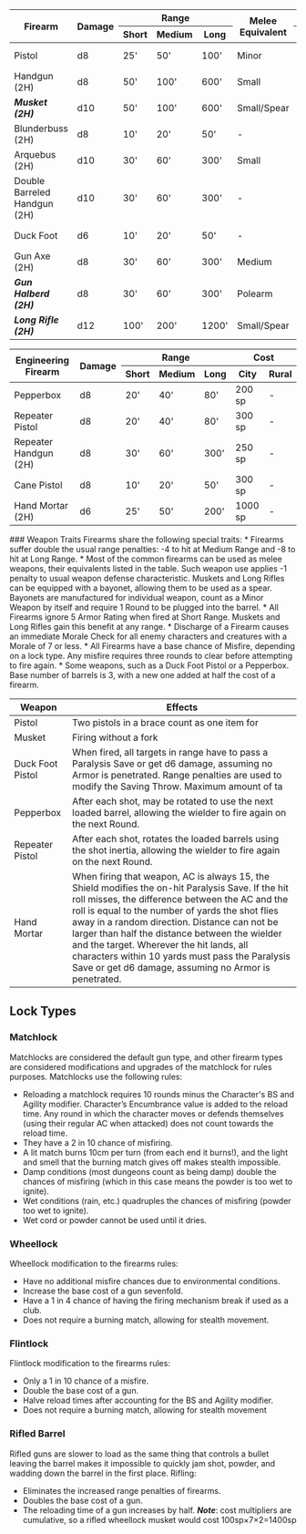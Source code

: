 
<table>
    <thead>
        <tr>
            <th rowspan="2">Firearm</th>
            <th rowspan="2">Damage</th>
            <th colspan="3">Range</th>
            <th rowspan="2">Melee Equivalent</th>
            <th colspan="2">Cost</th>
        </tr>
        <tr>
            <th>Short</th>
            <th>Medium</th>
            <th>Long</th>
            <th>City</th>
            <th>Rural</th>
        </tr>
    </thead>
    <tbody>
        <tr>
            <td>Pistol</td>
            <td>d8</td>
            <td>25'</td>
            <td>50'</td>
            <td>100'</td>
            <td>Minor</td>
            <td>100 sp</td>
            <td>-</td>
        </tr>
        <tr>
            <td>Handgun (2H)</td>
            <td>d8</td>
            <td>50'</td>
            <td>100'</td>
            <td>600'</td>
	        <td>Small</td>
            <td>75 sp</td>
            <td>125 sp</td>
        </tr>
        <tr>
            <td><strong><em>Musket (2H)</em></strong></td>
            <td>d10</td>
            <td>50'</td>
            <td>100'</td>
            <td>600'</td>
            <td>Small/Spear</td>
            <td>100 sp</td>
            <td>-</td>
        </tr>
        <tr>
            <td>Blunderbuss (2H)</td>
            <td>d8</td>
            <td>10'</td>
            <td>20'</td>
            <td>50'</td>
            <td>-</td>
            <td>20 sp</td>
            <td>50 sp</td>
        </tr>
        <tr>
            <td>Arquebus (2H)</td>
            <td>d10</td>
            <td>30'</td>
            <td>60'</td>
            <td>300'</td>
            <td>Small</td>
            <td>50 sp</td>
            <td>100 sp</td>
        </tr>
        <tr>
            <td>Double Barreled Handgun (2H)</td>
            <td>d10</td>
            <td>30'</td>
            <td>60'</td>
            <td>300'</td>
            <td>-</td>
            <td>150 sp</td>
            <td>-</td>
        </tr>
        <tr>
            <td>Duck Foot</td>
            <td>d6</td>
            <td>10'</td>
            <td>20'</td>
            <td>50'</td>
            <td>-</td>
            <td>300 sp</td>
            <td>-</td>
        </tr>
        <tr>
            <td>Gun Axe (2H)</td>
            <td>d8</td>
            <td>30'</td>
            <td>60'</td>
            <td>300'</td>
            <td>Medium</td>
            <td>180 sp</td>
            <td>-</td>
        </tr>
        <tr>
            <td><strong><em>Gun Halberd (2H)</em></strong></td>
            <td>d8</td>
            <td>30'</td>
            <td>60'</td>
            <td>300'</td>
            <td>Polearm</td>
            <td>250 sp</td>
            <td>-</td>
        </tr>
        <tr>
            <td><strong><em>Long Rifle (2H)</em></strong></td>
            <td>d12</td>
            <td>100'</td>
            <td>200'</td>
            <td>1200'</td>
            <td>Small/Spear</td>
            <td>2000 sp</td>
            <td>-</td>
        </tr>
    </tbody>
</table>


<table>
    <thead>
        <tr>
            <th rowspan="2">Engineering Firearm</th>
            <th rowspan="2">Damage</th>
            <th colspan="3">Range</th>
            <th colspan="2">Cost</th>
        </tr>
        <tr>
            <th>Short</th>
            <th>Medium</th>
            <th>Long</th>
            <th>City</th>
            <th>Rural</th>
        </tr>
    </thead>
    <tbody>
        <tr>
            <td>Pepperbox</td>
            <td>d8</td>
            <td>20'</td>
            <td>40'</td>
            <td>80'</td>
            <td>200 sp</td>
            <td>-</td>
        </tr>
        <tr>
            <td>Repeater Pistol</td>
            <td>d8</td>
            <td>20'</td>
            <td>40'</td>
            <td>80'</td>
            <td>300 sp</td>
            <td>-</td>
        </tr>
        <tr>
            <td>Repeater Handgun (2H)</td>
            <td>d8</td>
            <td>30'</td>
            <td>60'</td>
            <td>300'</td>
            <td>250 sp</td>
            <td>-</td>
        </tr>
        <tr>
            <td>Cane Pistol</td>
            <td>d8</td>
            <td>10'</td>
            <td>20'</td>
            <td>50'</td>
            <td>300 sp</td>
            <td>-</td>
        </tr>
        <tr>
            <td>Hand Mortar (2H)</td>
            <td>d6</td>
            <td>25'</td>
            <td>50'</td>
            <td>200'</td>
            <td>1000 sp</td>
            <td>-</td>
        </tr>
    </tbody>
</table>
### Weapon Traits
Firearms share the following special traits:
* Firearms suffer double the usual range penalties: -4 to hit at Medium Range and -8 to hit at Long Range.
* Most of the common firearms can be used as melee weapons, their equivalents  listed in the table. Such weapon use applies -1 penalty to usual weapon defense characteristic. Muskets and Long Rifles can be equipped with a bayonet, allowing them to be used as a spear. Bayonets are manufactured for individual weapon, count as a Minor Weapon by itself and require 1 Round to be plugged into the barrel.
* All Firearms ignore 5 Armor Rating when fired at Short Range. Muskets and Long Rifles gain this benefit at any range.
* Discharge of a Firearm causes an immediate Morale Check for all enemy characters and creatures with a Morale of 7 or less.
* All Firearms have a base chance of Misfire, depending on a lock type. Any misfire requires three rounds to clear before attempting to fire again.
* Some weapons, such as a Duck Foot Pistol or a Pepperbox. Base number of barrels is 3, with a new one added at half the cost of a firearm.

| Weapon           | Effects                                                                                                                                                                                                                                                                                                                                                                                                                                                             |
| ---------------- | ------------------------------------------------------------------------------------------------------------------------------------------------------------------------------------------------------------------------------------------------------------------------------------------------------------------------------------------------------------------------------------------------------------------------------------------------------------------- |
| Pistol           | Two pistols in a brace count as one item for                                                                                                                                                                                                                                                                                                                                                                                                                        |
| Musket           | Firing without a fork                                                                                                                                                                                                                                                                                                                                                                                                                                               |
| Duck Foot Pistol | When fired, all targets in range have to pass a Paralysis Save or get d6 damage, assuming no Armor is penetrated. Range penalties are used to modify the Saving Throw. Maximum amount of ta                                                                                                                                                                                                                                                                         |
| Pepperbox        | After each shot, may be rotated to use the next loaded barrel, allowing the wielder to fire again on the next Round.                                                                                                                                                                                                                                                                                                                                                |
| Repeater Pistol  | After each shot, rotates the loaded barrels using the shot inertia, allowing the wielder to fire again on the next Round.                                                                                                                                                                                                                                                                                                                                           |
| Hand Mortar      | When firing that weapon, AC is always 15, the Shield modifies the on-hit Paralysis Save. If the hit roll misses, the difference between the AC and the roll is equal to the number of yards the shot flies away in a random direction. Distance can not be larger than half the distance between the wielder and the target. Wherever the hit lands, all characters within 10 yards must pass the Paralysis Save or get d6 damage, assuming no Armor is penetrated. |

## Lock Types
### Matchlock
Matchlocks are considered the default gun type, and other firearm types are considered modifications and upgrades of the matchlock for rules purposes.
Matchlocks use the following rules:
* Reloading a matchlock requires 10 rounds minus the Character's BS and Agility modifier. Character’s Encumbrance value is added to the reload time. Any round in which the character moves or defends themselves (using their regular AC when attacked) does not count towards the reload time.
* They have a 2 in 10 chance of misfiring.
* A lit match burns 10cm per turn (from each end it burns!), and the light and smell that the burning match gives off makes stealth impossible.
* Damp conditions (most dungeons count as being damp) double the chances of misfiring (which in this case means the powder is too wet to ignite).
* Wet conditions (rain, etc.) quadruples the chances of misfiring (powder too wet to ignite).
* Wet cord or powder cannot be used until it dries.
### Wheellock
Wheellock modification to the firearms rules:
* Have no additional misfire chances due to environmental conditions.
* Increase the base cost of a gun sevenfold.
* Have a 1 in 4 chance of having the firing mechanism break if used as a club.
* Does not require a burning match, allowing for stealth movement.
### Flintlock
Flintlock modification to the firearms rules:
* Only a 1 in 10 chance of a misfire.
* Double the base cost of a gun.
* Halve reload times after accounting for the BS and Agility modifier.
* Does not require a burning match, allowing for stealth movement
### Rifled Barrel
Rifled guns are slower to load as the same thing that controls a bullet leaving the barrel makes it impossible to quickly jam shot, powder, and wadding down the barrel in the first place.
Rifling:
* Eliminates the increased range penalties of firearms.
* Doubles the base cost of a gun.
* The reloading time of a gun increases by half.
***Note***: cost multipliers are cumulative, so a rifled wheellock musket would cost 100sp×7×2=1400sp


